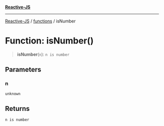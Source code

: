 [**Reactive-JS**](../../README.md)

***

[Reactive-JS](../../README.md) / [functions](../README.md) / isNumber

# Function: isNumber()

> **isNumber**(`n`): `n is number`

## Parameters

### n

`unknown`

## Returns

`n is number`
